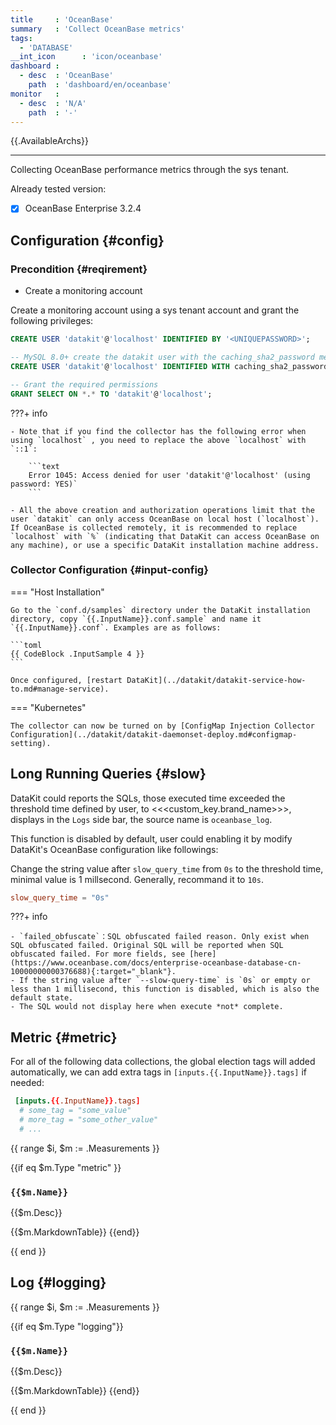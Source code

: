 ```yaml
---
title     : 'OceanBase'
summary   : 'Collect OceanBase metrics'
tags:
  - 'DATABASE'
__int_icon      : 'icon/oceanbase'
dashboard :
  - desc  : 'OceanBase'
    path  : 'dashboard/en/oceanbase'
monitor   :
  - desc  : 'N/A'
    path  : '-'
---
```



{{.AvailableArchs}}

---

Collecting OceanBase performance metrics through the sys tenant.

Already tested version:

- [x] OceanBase Enterprise 3.2.4

## Configuration {#config}

### Precondition {#reqirement}

- Create a monitoring account

Create a monitoring account using a sys tenant account and grant the following privileges:

```sql
CREATE USER 'datakit'@'localhost' IDENTIFIED BY '<UNIQUEPASSWORD>';

-- MySQL 8.0+ create the datakit user with the caching_sha2_password method
CREATE USER 'datakit'@'localhost' IDENTIFIED WITH caching_sha2_password by '<UNIQUEPASSWORD>';

-- Grant the required permissions 
GRANT SELECT ON *.* TO 'datakit'@'localhost';
```

<!-- markdownlint-disable MD046 -->
???+ info

    - Note that if you find the collector has the following error when using `localhost` , you need to replace the above `localhost` with `::1`:

        ```text
        Error 1045: Access denied for user 'datakit'@'localhost' (using password: YES)`
        ```

    - All the above creation and authorization operations limit that the user `datakit` can only access OceanBase on local host (`localhost`). If OceanBase is collected remotely, it is recommended to replace `localhost` with `%` (indicating that DataKit can access OceanBase on any machine), or use a specific DataKit installation machine address.


### Collector Configuration {#input-config}

=== "Host Installation"

    Go to the `conf.d/samples` directory under the DataKit installation directory, copy `{{.InputName}}.conf.sample` and name it `{{.InputName}}.conf`. Examples are as follows:
    
    ```toml
    {{ CodeBlock .InputSample 4 }}
    ```
    
    Once configured, [restart DataKit](../datakit/datakit-service-how-to.md#manage-service).

=== "Kubernetes"

    The collector can now be turned on by [ConfigMap Injection Collector Configuration](../datakit/datakit-daemonset-deploy.md#configmap-setting).

## Long Running Queries {#slow}

DataKit could reports the SQLs, those executed time exceeded the threshold time defined by user, to <<<custom_key.brand_name>>>, displays in the `Logs` side bar, the source name is `oceanbase_log`.

This function is disabled by default, user could enabling it by modify DataKit's OceanBase configuration like followings:

Change the string value after `slow_query_time` from `0s` to the threshold time, minimal value is 1 millsecond. Generally, recommand it to `10s`.

```conf
slow_query_time = "0s"
```

???+ info

    - `failed_obfuscate`：SQL obfuscated failed reason. Only exist when SQL obfuscated failed. Original SQL will be reported when SQL obfuscated failed. For more fields, see [here](https://www.oceanbase.com/docs/enterprise-oceanbase-database-cn-10000000000376688){:target="_blank"}.
    - If the string value after `--slow-query-time` is `0s` or empty or less than 1 millisecond, this function is disabled, which is also the default state.
    - The SQL would not display here when execute *not* complete.
<!-- markdownlint-enable -->

## Metric {#metric}

For all of the following data collections, the global election tags will added automatically, we can add extra tags in `[inputs.{{.InputName}}.tags]` if needed:

``` toml
 [inputs.{{.InputName}}.tags]
  # some_tag = "some_value"
  # more_tag = "some_other_value"
  # ...
```

{{ range $i, $m := .Measurements }}

{{if eq $m.Type "metric" }}

### `{{$m.Name}}`

{{$m.Desc}}

{{$m.MarkdownTable}}
{{end}}

{{ end }}

## Log {#logging}

{{ range $i, $m := .Measurements }}

{{if eq $m.Type "logging"}}

### `{{$m.Name}}`

{{$m.Desc}}

{{$m.MarkdownTable}}
{{end}}

{{ end }}
